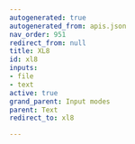 ```yaml
---
autogenerated: true
autogenerated_from: apis.json
nav_order: 951
redirect_from: null
title: XL8
id: xl8
inputs:
- file
- text
active: true
grand_parent: Input modes
parent: Text
redirect_to: xl8

---
```


